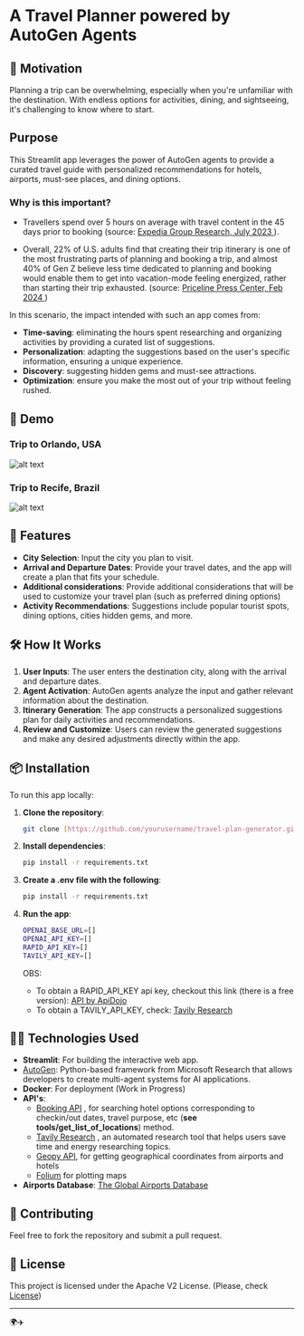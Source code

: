 # A Travel Planner powered by AutoGen Agents

## 🌟 Motivation

Planning a trip can be overwhelming, especially when you're unfamiliar with the destination. With endless options for activities, dining, and sightseeing, it's challenging to know where to start. 

## Purpose

This Streamlit app leverages the power of AutoGen agents to provide a curated travel guide with personalized recommendations for hotels, airports, must-see places, and dining options.

### Why is this important?

- Travellers spend over 5 hours on average with travel content in the 45 days prior to booking (source: [Expedia Group Research, July 2023 ](https://www.expediagroup.com/investors/news-and-events/financial-releases/news/news-details/2023/TRAVELERS-SPEND-OVER-5-HOURS-RESEARCHING-TRIPS-ON-AVERAGE---LONGER-THAN-FLYING-FROM-LOS-ANGELES-TO-WASHINGTON-DC---ACCORDING-TO-EXPEDIA-GROUP-RESEARCH/default.aspx#:~:text=July%2025%2C%202023%2C%20SEATTLE%20%E2%80%94,45%20days%20prior%20to%20booking.)).

- Overall, 22% of U.S. adults find that creating their trip itinerary is one of the most frustrating parts of planning and booking a trip, and almost 40% of Gen Z believe less time dedicated to planning and booking would enable them to get into vacation-mode feeling energized, rather than starting their trip exhausted.  (source: [Priceline Press Center, Feb 2024 ](https://press.priceline.com/new-priceline-research-finds-average-traveler-spends-two-full-work-days-to-plan-and-book-trips/))

In this scenario, the impact intended with such an app comes from:

- **Time-saving**: eliminating the hours spent researching and organizing activities by providing a curated list of suggestions.
- **Personalization**: adapting the suggestions based on the user's specific information, ensuring a unique experience.
- **Discovery**: suggesting hidden gems and must-see attractions.
- **Optimization**: ensure you make the most out of your trip without feeling rushed.

## 🎥  Demo

### Trip to Orlando, USA

![alt text](gifs_imgs/orlando_romantic_trip2-1.gif)

### Trip to Recife, Brazil
![alt text](gifs_imgs/recife-wit-the-kids-edited-1.gif)
## 🚀 Features

- **City Selection**: Input the city you plan to visit.
- **Arrival and Departure Dates**: Provide your travel dates, and the app will create a plan that fits your schedule.
- **Additional considerations**: Provide additional considerations that will be used to customize your travel plan (such as preferred dining options)
- **Activity Recommendations**: Suggestions include popular tourist spots, dining options, cities hidden gems, and more.

## 🛠️ How It Works

1. **User Inputs**: The user enters the destination city, along with the arrival and departure dates.
2. **Agent Activation**: AutoGen agents analyze the input and gather relevant information about the destination.
3. **Itinerary Generation**: The app constructs a personalized suggestions plan for daily activities and recommendations.
4. **Review and Customize**: Users can review the generated suggestions and make any desired adjustments directly within the app.

## 📦 Installation

To run this app locally:

1. **Clone the repository**:
    ```bash
    git clone [https://github.com/yourusername/travel-plan-generator.git](https://github.com/LiviaPimentel/autogen-travelplanner.git)
    ```

2. **Install dependencies**:
    ```bash
    pip install -r requirements.txt
    ```
3. **Create a .env file with the following**:
    ```bash
    pip install -r requirements.txt
    ```   

4. **Run the app**:
    ```bash
    OPENAI_BASE_URL=[]
    OPENAI_API_KEY=[]
    RAPID_API_KEY=[]
    TAVILY_API_KEY=[]
    ```
    OBS:
   - To obtain a RAPID_API_KEY api key, checkout this link (there is a free version): [API by ApiDojo](https://rapidapi.com/apidojo/api/booking)
   - To obtain a TAVILY_API_KEY, check: [Tavily Research](https://tavily.com/)

## 🧑‍💻 Technologies Used

- **Streamlit**: For building the interactive web app.
- [AutoGen](https://microsoft.github.io/autogen/docs/Getting-Started/#:~:text=AutoGen%20is%20an%20open%2Dsource,like%20PyTorch%20for%20Deep%20Learning.): Python-based framework from Microsoft Research that allows developers to create multi-agent systems for AI applications.
- **Docker**: For deployment (Work in Progress)
- **API's**:
    - [Booking API](https://rapidapi.com/apidojo/api/booking) , for searching hotel options corresponding to checkin/out dates, travel purpose, etc (**see tools/get_list_of_locations**) method.
    - [Tavily Research](https://tavily.com/) , an automated research tool that helps users save time and energy researching topics.
    - [Geopy API](https://pypi.org/project/geopy/), for getting geographical coordinates from airports and hotels
    - [Folium](https://pypi.org/project/folium/) for plotting maps
- **Airports Database**: [The Global Airports Database](http://www.partow.net/miscellaneous/airportdatabase/index.html)

## 🤝 Contributing

Feel free to fork the repository and submit a pull request.

## 📝 License

This project is licensed under the Apache V2 License. (Please, check [License](https://github.com/LiviaPimentel/autogen-travelplanner/blob/main/LICENSE))

---

🌍✈️
